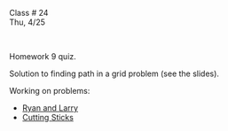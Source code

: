 <div class="lecture2">

<div class="column_date">
<p markdown="block">

Class # 24 <br>
Thu, 4/25



</p>
</div>

<div class="column_materials">
<p markdown="block">
<br/>

Homework 9 quiz.

Solution to finding path in a grid problem (see the slides).

Working on problems:

- [Ryan and Larry](slides/11/RyanAndLarry.pdf)
- [Cutting Sticks](slides/11/CuttingSticks.pdf)


<br>

</p>
</div>

<div class="column_assign">
<p markdown="block">



</p>
</div>

</div>
